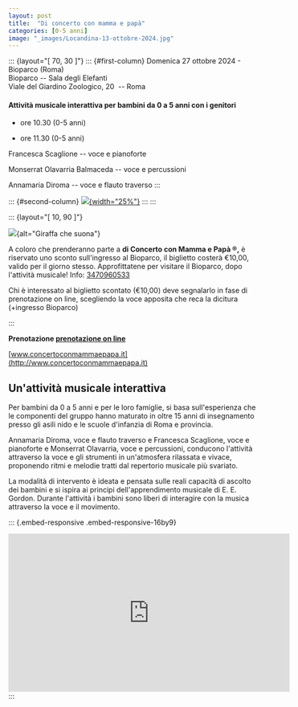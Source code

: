 ```yaml
---
layout: post
title:  "Di concerto con mamma e papà"
categories: [0-5 anni]
image: "_images/Locandina-13-ottobre-2024.jpg"
---
```


::: {layout="[ 70, 30 ]"}
::: {#first-column}
Domenica 27 ottobre 2024 - Bioparco (Roma)\
Bioparco -- Sala degli Elefanti\
Viale del Giardino Zoologico, 20  -- Roma



#### Attività musicale interattiva per bambini da 0 a 5 anni con i genitori

-   ore 10.30 (0-5 anni)

-   ore 11.30 (0-5 anni)

Francesca Scaglione -- voce e pianoforte

Monserrat Olavarria Balmaceda -- voce e percussioni

Annamaria Diroma -- voce e flauto traverso
:::

::: {#second-column}
[![](_images/Locandina-13-ottobre-2024.jpg){width="25%"}](_images/Locandina-13-ottobre-2024.pdf)
:::
:::

::: {layout="[ 10, 90 ]"}
<div>

![](https://www.concertoconmammaepapa.it/web/wp-content/uploads/2017/09/giraffa-che-suona.png){alt="Giraffa che suona"}

</div>

<div>

A coloro che prenderanno parte a **di Concerto con Mamma e Papà ®,** è riservato uno sconto sull'ingresso al Bioparco, il biglietto costerà €10,00, valido per il giorno stesso. Approfittatene per visitare il Bioparco, dopo l'attività musicale! Info: [3470960533](tel:3470960533)

Chi è interessato al biglietto scontato (€10,00) deve segnalarlo in fase di prenotazione on line, scegliendo la voce apposita che reca la dicitura (+ingresso Bioparco)

</div>
:::

**Prenotazione [prenotazione on line](https://www.concertoconmammaepapa.it/web/prenotazione/)**

[www.concertoconmammaepapa.it](http://www.concertoconmammaepapa.it)

## Un'attività musicale interattiva

Per bambini da 0 a 5 anni e per le loro famiglie, si basa sull'esperienza che le componenti del gruppo hanno maturato in oltre 15 anni di insegnamento presso gli asili nido e le scuole d'infanzia di Roma e provincia.

Annamaria Diroma, voce e flauto traverso e Francesca Scaglione, voce e pianoforte e Monserrat Olavarria, voce e percussioni, conducono l'attività attraverso la voce e gli strumenti in un'atmosfera rilassata e vivace, proponendo ritmi e melodie tratti dal repertorio musicale più svariato.

La modalità di intervento è ideata e pensata sulle reali capacità di ascolto dei bambini e si ispira ai principi dell'apprendimento musicale di E. E. Gordon. Durante l'attività i bambini sono liberi di interagire con la musica attraverso la voce e il movimento.

::: {.embed-responsive .embed-responsive-16by9}
<iframe width="560" height="315" src="https://www.youtube.com/embed/5DbXNHvHHk4" frameborder="0" allow="accelerometer; autoplay; encrypted-media; gyroscope; picture-in-picture" allowfullscreen>

</iframe>
:::
